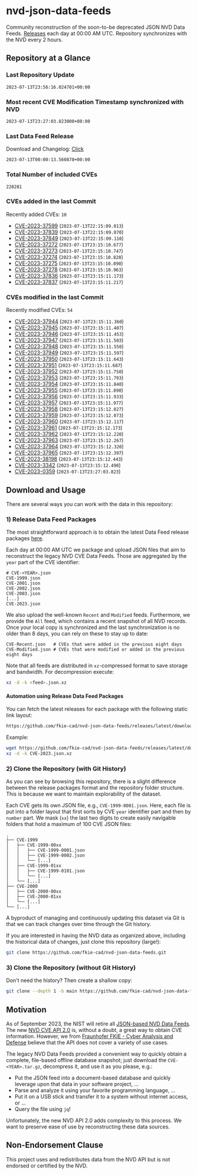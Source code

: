 # nvd-json-data-feeds

Community reconstruction of the soon-to-be deprecated JSON NVD Data Feeds. 
[Releases](https://github.com/fkie-cad/nvd-json-data-feeds/releases/latest) each day at 00:00 AM UTC.
Repository synchronizes with the NVD every 2 hours.

## Repository at a Glance

### Last Repository Update

```plain
2023-07-13T23:56:16.024701+00:00
```

### Most recent CVE Modification Timestamp synchronized with NVD

```plain
2023-07-13T23:27:03.823000+00:00
```

### Last Data Feed Release

Download and Changelog: [Click](https://github.com/fkie-cad/nvd-json-data-feeds/releases/latest)

```plain
2023-07-13T00:00:13.560870+00:00
```

### Total Number of included CVEs

```plain
220281
```

### CVEs added in the last Commit

Recently added CVEs: `10`

* [CVE-2023-37599](CVE-2023/CVE-2023-375xx/CVE-2023-37599.json) (`2023-07-13T22:15:09.013`)
* [CVE-2023-37839](CVE-2023/CVE-2023-378xx/CVE-2023-37839.json) (`2023-07-13T22:15:09.070`)
* [CVE-2023-37849](CVE-2023/CVE-2023-378xx/CVE-2023-37849.json) (`2023-07-13T22:15:09.110`)
* [CVE-2023-37272](CVE-2023/CVE-2023-372xx/CVE-2023-37272.json) (`2023-07-13T23:15:10.677`)
* [CVE-2023-37273](CVE-2023/CVE-2023-372xx/CVE-2023-37273.json) (`2023-07-13T23:15:10.747`)
* [CVE-2023-37274](CVE-2023/CVE-2023-372xx/CVE-2023-37274.json) (`2023-07-13T23:15:10.820`)
* [CVE-2023-37275](CVE-2023/CVE-2023-372xx/CVE-2023-37275.json) (`2023-07-13T23:15:10.890`)
* [CVE-2023-37278](CVE-2023/CVE-2023-372xx/CVE-2023-37278.json) (`2023-07-13T23:15:10.963`)
* [CVE-2023-37836](CVE-2023/CVE-2023-378xx/CVE-2023-37836.json) (`2023-07-13T23:15:11.173`)
* [CVE-2023-37837](CVE-2023/CVE-2023-378xx/CVE-2023-37837.json) (`2023-07-13T23:15:11.217`)


### CVEs modified in the last Commit

Recently modified CVEs: `54`

* [CVE-2023-37944](CVE-2023/CVE-2023-379xx/CVE-2023-37944.json) (`2023-07-13T23:15:11.360`)
* [CVE-2023-37945](CVE-2023/CVE-2023-379xx/CVE-2023-37945.json) (`2023-07-13T23:15:11.407`)
* [CVE-2023-37946](CVE-2023/CVE-2023-379xx/CVE-2023-37946.json) (`2023-07-13T23:15:11.453`)
* [CVE-2023-37947](CVE-2023/CVE-2023-379xx/CVE-2023-37947.json) (`2023-07-13T23:15:11.503`)
* [CVE-2023-37948](CVE-2023/CVE-2023-379xx/CVE-2023-37948.json) (`2023-07-13T23:15:11.550`)
* [CVE-2023-37949](CVE-2023/CVE-2023-379xx/CVE-2023-37949.json) (`2023-07-13T23:15:11.597`)
* [CVE-2023-37950](CVE-2023/CVE-2023-379xx/CVE-2023-37950.json) (`2023-07-13T23:15:11.643`)
* [CVE-2023-37951](CVE-2023/CVE-2023-379xx/CVE-2023-37951.json) (`2023-07-13T23:15:11.687`)
* [CVE-2023-37952](CVE-2023/CVE-2023-379xx/CVE-2023-37952.json) (`2023-07-13T23:15:11.750`)
* [CVE-2023-37953](CVE-2023/CVE-2023-379xx/CVE-2023-37953.json) (`2023-07-13T23:15:11.793`)
* [CVE-2023-37954](CVE-2023/CVE-2023-379xx/CVE-2023-37954.json) (`2023-07-13T23:15:11.840`)
* [CVE-2023-37955](CVE-2023/CVE-2023-379xx/CVE-2023-37955.json) (`2023-07-13T23:15:11.890`)
* [CVE-2023-37956](CVE-2023/CVE-2023-379xx/CVE-2023-37956.json) (`2023-07-13T23:15:11.933`)
* [CVE-2023-37957](CVE-2023/CVE-2023-379xx/CVE-2023-37957.json) (`2023-07-13T23:15:11.977`)
* [CVE-2023-37958](CVE-2023/CVE-2023-379xx/CVE-2023-37958.json) (`2023-07-13T23:15:12.027`)
* [CVE-2023-37959](CVE-2023/CVE-2023-379xx/CVE-2023-37959.json) (`2023-07-13T23:15:12.073`)
* [CVE-2023-37960](CVE-2023/CVE-2023-379xx/CVE-2023-37960.json) (`2023-07-13T23:15:12.117`)
* [CVE-2023-37961](CVE-2023/CVE-2023-379xx/CVE-2023-37961.json) (`2023-07-13T23:15:12.173`)
* [CVE-2023-37962](CVE-2023/CVE-2023-379xx/CVE-2023-37962.json) (`2023-07-13T23:15:12.220`)
* [CVE-2023-37963](CVE-2023/CVE-2023-379xx/CVE-2023-37963.json) (`2023-07-13T23:15:12.267`)
* [CVE-2023-37964](CVE-2023/CVE-2023-379xx/CVE-2023-37964.json) (`2023-07-13T23:15:12.320`)
* [CVE-2023-37965](CVE-2023/CVE-2023-379xx/CVE-2023-37965.json) (`2023-07-13T23:15:12.397`)
* [CVE-2023-38198](CVE-2023/CVE-2023-381xx/CVE-2023-38198.json) (`2023-07-13T23:15:12.443`)
* [CVE-2023-3342](CVE-2023/CVE-2023-33xx/CVE-2023-3342.json) (`2023-07-13T23:15:12.490`)
* [CVE-2023-0359](CVE-2023/CVE-2023-03xx/CVE-2023-0359.json) (`2023-07-13T23:27:03.823`)


## Download and Usage

There are several ways you can work with the data in this repository:

### 1) Release Data Feed Packages

The most straightforward approach is to obtain the latest Data Feed release packages [here](https://github.com/fkie-cad/nvd-json-data-feeds/releases/latest).

Each day at 00:00 AM UTC we package and upload JSON files that aim to reconstruct the legacy NVD CVE Data Feeds.
Those are aggregated by the `year` part of the CVE identifier:

```
# CVE-<YEAR>.json
CVE-1999.json
CVE-2001.json
CVE-2002.json
CVE-2003.json
[...]
CVE-2023.json
```

We also upload the well-known `Recent` and `Modified` feeds.
Furthermore, we provide the `All` feed, which contains a recent snapshot of all NVD records.
Once your local copy is synchronized and the last synchronization is no older than 8 days, you can rely on these to stay up to date:

```plain
CVE-Recent.json   # CVEs that were added in the previous eight days
CVE-Modified.json # CVEs that were modified or added in the previous eight days
```

Note that all feeds are distributed in `xz`-compressed format to save storage and bandwidth.
For decompression execute:

```sh
xz -d -k <feed>.json.xz
```


#### Automation using Release Data Feed Packages

You can fetch the latest releases for each package with the following static link layout:

```sh
https://github.com/fkie-cad/nvd-json-data-feeds/releases/latest/download/CVE-<YEAR>.json.xz
```

Example:

```sh
wget https://github.com/fkie-cad/nvd-json-data-feeds/releases/latest/download/CVE-2023.json.xz
xz -d -k CVE-2023.json.xz
```

### 2) Clone the Repository (with Git History)

As you can see by browsing this repository, there is a slight difference between the release packages format and the repository folder structure.
This is because we want to maintain explorability of the dataset.

Each CVE gets its own JSON file, e.g., `CVE-1999-0001.json`.
Here, each file is put into a folder layout that first sorts by CVE `year` identifier part and then by `number` part.
We mask (`xx`) the last two digits to create easily navigable folders that hold a maximum of 100 CVE JSON files:

```plain
.
├── CVE-1999
│   ├── CVE-1999-00xx
│   │   ├── CVE-1999-0001.json
│   │   ├── CVE-1999-0002.json
│   │   └── [...]
│   ├── CVE-1999-01xx
│   │   ├── CVE-1999-0101.json
│   │   └── [...]
│   └── [...]
├── CVE-2000
│   ├── CVE-2000-00xx
│   ├── CVE-2000-01xx
│   └── [...]
└── [...]
```

A byproduct of managing and continuously updating this dataset via Git is that we can track changes over time through the Git history.

If you are interested in having the NVD data as organized above, including the historical data of changes, just clone this repository (large!):

```sh
git clone https://github.com/fkie-cad/nvd-json-data-feeds.git
```

### 3) Clone the Repository (without Git History)

Don't need the history? Then create a shallow copy:

```sh
git clone --depth 1 -b main https://github.com/fkie-cad/nvd-json-data-feeds.git
```

## Motivation

As of September 2023, the NIST will retire all [JSON-based NVD Data Feeds](https://nvd.nist.gov/vuln/data-feeds#divRetirementBanner-1).
The new [NVD CVE API 2.0](https://nvd.nist.gov/developers/vulnerabilities) is, without a doubt, a great way to obtain CVE information.
However, we from [Fraunhofer FKIE - Cyber Analysis and Defense](https://www.fkie.fraunhofer.de/en/departments/cad.html) believe that the API does not cover a variety of use cases.

The legacy NVD Data Feeds provided a convenient way to quickly obtain a complete, file-based offline database snapshot; just download the `CVE-<YEAR>.tar.gz`, decompress it, and use it as you please, e.g.:

* Put the JSON feed into a document-based database and quickly leverage upon that data in your software project, ...
* Parse and analyze it using your favorite programming language, ...
* Put it on a USB stick and transfer it to a system without internet access, or ...
* Query the file using `jq`!

Unfortunately, the new NVD API 2.0 adds complexity to this process.
We want to preserve ease of use by reconstructing these data sources.

## Non-Endorsement Clause

This project uses and redistributes data from the NVD API but is not endorsed or certified by the NVD.